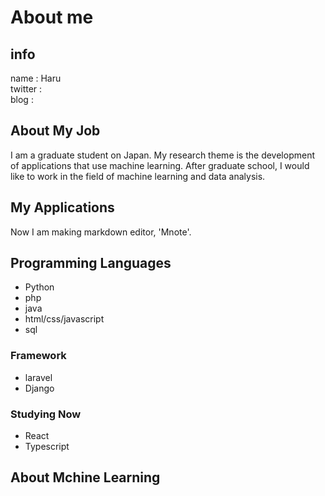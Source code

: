 # About me
## info
name : Haru  
twitter :   
blog :   

## About My Job
I am a graduate student on Japan. My research theme is the development of applications that use machine learning. After graduate school, I would like to work in the field of machine learning and data analysis.

## My Applications
Now I am making markdown editor, 'Mnote'.


## Programming Languages
- Python
- php
- java
- html/css/javascript
- sql

### Framework
- laravel
- Django


### Studying Now
- React
- Typescript

## About Mchine Learning

